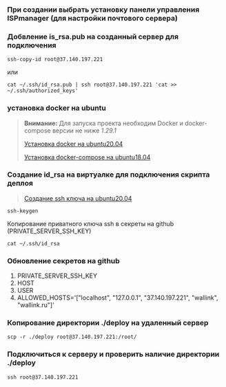 ### При создании выбрать установку панели управления ISPmanager (для настройки почтового сервера)
### Добвление is_rsa.pub на созданный сервер для подключения
```shell
ssh-copy-id root@37.140.197.221
```
или
```shell
cat ~/.ssh/id_rsa.pub | ssh root@37.140.197.221 'cat >> ~/.ssh/authorized_keys'
```

### установка docker на ubuntu
> **Внимание:** Для запуска проекта необходим Docker и docker-compose версии не ниже *1.29.1*
> 
> [Установка docker на ubuntu20.04](https://www.digitalocean.com/community/tutorials/how-to-install-and-use-docker-on-ubuntu-20-04)
> 
> [Установка docker-compose на ubuntu18.04](https://www.digitalocean.com/community/tutorials/how-to-install-docker-compose-on-ubuntu-18-04-ru)


### Создание id_rsa на виртуалке для подключения скрипта деплоя
> [Создание ssh ключа на ubuntu20.04](https://www.digitalocean.com/community/tutorials/how-to-set-up-ssh-keys-on-ubuntu-20-04-ru)
```shell
ssh-keygen
```
Копирование приватного ключа ssh в секреты на github (PRIVATE_SERVER_SSH_KEY)
```shell
cat ~/.ssh/id_rsa
```

### Обновление секретов на github
1. PRIVATE_SERVER_SSH_KEY
2. HOST
3. USER
4. ALLOWED_HOSTS='["localhost", "127.0.0.1", "37.140.197.221", "wallink", "wallink.ru"]'

### Копирование директории ./deploy на удаленный сервер
```shell
scp -r ./deploy root@37.140.197.221:/root/
```

### Подключиться к серверу и проверить наличие директории ./deploy
```shell
ssh root@37.140.197.221
```
